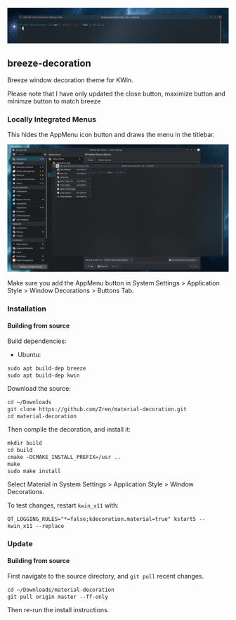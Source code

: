 
![Demo](data/preview.png)

## breeze-decoration

Breeze window decoration theme for KWin.

Please note that I have only updated the close button, maximize button and minimze button to match breeze

### Locally Integrated Menus

This hides the AppMenu icon button and draws the menu in the titlebar.

![](data/lim.png)

Make sure you add the AppMenu button in System Settings > Application Style > Window Decorations > Buttons Tab.


### Installation

#### Building from source
Build dependencies:

- Ubuntu:
```
sudo apt build-dep breeze
sudo apt build-dep kwin
```


Download the source:

```
cd ~/Downloads
git clone https://github.com/Zren/material-decoration.git
cd material-decoration
```

Then compile the decoration, and install it:

```
mkdir build
cd build
cmake -DCMAKE_INSTALL_PREFIX=/usr ..
make
sudo make install
```

Select Material in System Settings > Application Style > Window Decorations.

To test changes, restart `kwin_x11` with:

```
QT_LOGGING_RULES="*=false;kdecoration.material=true" kstart5 -- kwin_x11 --replace
```

### Update

#### Building from source

First navigate to the source directory, and `git pull` recent changes.

```
cd ~/Downloads/material-decoration
git pull origin master --ff-only
```

Then re-run the install instructions.
